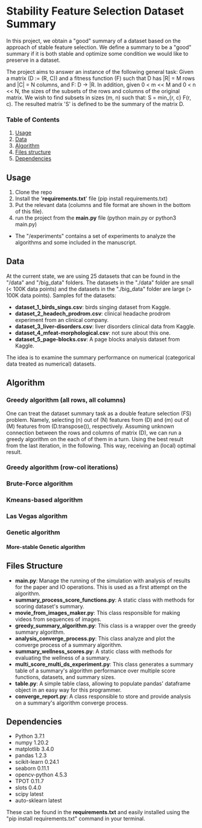 # Stability Feature Selection Dataset Summary

In this project, we obtain a "good" summary of a dataset based on the approach of stable feature selection.
We define a summary to be a "good" summary if it is both stable and optimize some condition we would like to preserve in a dataset.

The project aims to answer an instance of the following general task:
Given a matrix (D := (R, C)) and a fitness function (F) such that D has |R| = M rows and |C| = N columns, 
and F: D -> |R. In addition, given 0 < m << M and 0 < n << N, the sizes of the subsets of the rows and columns of the original matrix. 
We wish to find subsets in sizes (m, n) such that:
S = min_{r, c} F(r, c). The resulted matrix 'S' is defined to be the summary of the matrix D.

### Table of Contents
1. [Usage](#usage)
2. [Data](#data)
3. [Algorithm](#algorithm)
4. [Files structure](#files)
5. [Dependencies](#dependancies)

<a name="usage"/>

## Usage 

1. Clone the repo
2. Install the '**requirements.txt**' file (pip install requirements.txt)
3. Put the relevant data (columns and file format are shown in the bottom of this file).
4. run the project from the **main.py** file (python main.py or python3 main.py)

* The "/experiments" contains a set of experiments to analyze the algorithms and some included in the manuscript.

<a name="data"/>

## Data 
At the current state, we are using 25 datasets that can be found in the "/data" and "/big_data" folders.
The datasets in the "./data" folder are small (< 100K data points) and the datasets in the "./big_data" folder are large (> 100K data points).
Samples fof the datasets:
- **dataset_1_birds_sings.csv**: birds singing dataset from Kaggle.
- **dataset_2_headech_prodrom.csv**: clinical headache prodrom experiment from an clinical company.
- **dataset_3_liver-disorders.csv**: liver disorders clinical data from Kaggle.
- **dataset_4_mfeat-morphological.csv**: not sure about this one.
- **dataset_5_page-blocks.csv**: A page blocks analysis dataset from Kaggle.

The idea is to examine the summary performance on numerical (categorical data treated as numerical) datasets.

<a name="algorithm"/>

## Algorithm 
### Greedy algorithm (all rows, all columns)
One can treat the dataset summary task as a double feature selection (FS) problem.
Namely, selecting (n) out of (N) features from (D) and (m) out of (M) features from (D.transpose()), respectively. 
Assuming unknown connection between the rows and columns of matrix (D), we can run a greedy algorithm on the each of of them in a turn.
Using the best result from the last iteration, in the following. This way, receiving an (local) optimal result. 

### Greedy algorithm (row-col iterations)

### Brute-Force algorithm 

### Kmeans-based algorithm 

### Las Vegas algorithm 

### Genetic algorithm 

#### More-stable Genetic algorithm 

<a name="files"/>

## Files Structure
- **main.py**: Manage the running of the simulation with analysis of results for the paper and IO operations. This is used as a first attempt on the algorithm.
- **summary_process_score_functions.py**: A static class with methods for scoring dataset's summary.
- **movie_from_images_maker.py**: This class responsible for making videos from sequences of images.
- **greedy_summary_algorithm.py**: This class is a wrapper over the greedy summary algorithm.
- **analysis_converge_process.py**: This class analyze and plot the converge process of a summary algorithm.
- **summary_wellness_scores.py**: A static class with methods for evaluating the wellness of a summary.
- **multi_score_multi_ds_experiment.py**: This class generates a summary table of a summary's algorithm performance over multiple score functions, datasets, and summary sizes.
- **table.py**: A simple table class, allowing to populate pandas' dataframe object in an easy way for this programmer.
- **converge_report.py**: A class responsible to store and provide analysis on a summary's algorithm converge process.

<a name="dependancies"/>

## Dependencies 
- Python               3.7.1
- numpy                1.20.2
- matplotlib           3.4.0
- pandas               1.2.3
- scikit-learn         0.24.1
- seaborn              0.11.1
- opencv-python        4.5.3
- TPOT                 0.11.7
- slots                0.4.0
- scipy                latest
- auto-sklearn         latest

These can be found in the **requirements.txt** and easily installed using the "pip install requirements.txt" command in your terminal. 
